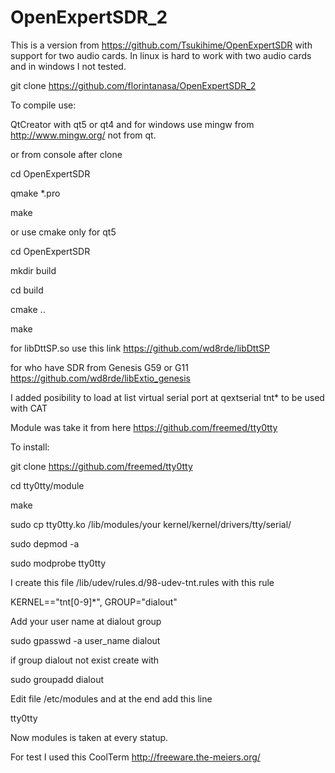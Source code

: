 # OpenExpertSDR_2 
This is a version from https://github.com/Tsukihime/OpenExpertSDR with support for two audio cards. In linux is hard to work with two audio cards and in windows I not tested.

git clone https://github.com/florintanasa/OpenExpertSDR_2

To compile use:

 QtCreator with qt5 or qt4 and for windows use mingw from http://www.mingw.org/ not from qt.

or from console after clone

cd OpenExpertSDR

qmake *.pro

make

or use cmake only for qt5

cd OpenExpertSDR

mkdir build

cd build

cmake ..

make

for libDttSP.so use this link https://github.com/wd8rde/libDttSP

for who have SDR from Genesis G59 or G11 https://github.com/wd8rde/libExtio_genesis

I added posibility to load at list virtual serial port at qextserial tnt* to be used with CAT

Module was take it from here https://github.com/freemed/tty0tty

To install:

git clone https://github.com/freemed/tty0tty

cd tty0tty/module

make

sudo cp tty0tty.ko /lib/modules/your kernel/kernel/drivers/tty/serial/

sudo depmod -a

sudo modprobe tty0tty

I create this file /lib/udev/rules.d/98-udev-tnt.rules with this rule

KERNEL=="tnt[0-9]*", GROUP="dialout"

Add your user name at dialout group

sudo gpasswd -a user_name dialout

if group dialout not exist create with

sudo groupadd dialout

Edit file /etc/modules and at the end add this line 

tty0tty

Now modules is taken at every statup.

For test I used this CoolTerm http://freeware.the-meiers.org/
